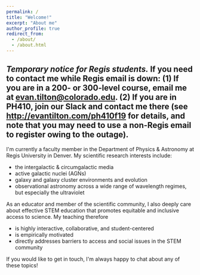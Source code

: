 ```yaml
---
permalink: /
title: "Welcome!"
excerpt: "About me"
author_profile: true
redirect_from: 
  - /about/
  - /about.html
---
```


## *Temporary notice for Regis students.* If you need to contact me while Regis email is down: (1) If you are in a 200- or 300-level course, email me at evan.tilton@colorado.edu. (2) If you are in PH410, join our Slack and contact me there (see http://evantilton.com/ph410f19 for details, and note that you may need to use a non-Regis email to register owing to the outage).

I'm currently a faculty member in the Department of Physics & Astronomy at Regis University in Denver. My scientific research interests include:
* the intergalactic & circumgalactic media
* active galactic nuclei (AGNs)
* galaxy and galaxy cluster environments and evolution
* observational astronomy across a wide range of wavelength regimes, but especially the ultraviolet

As an educator and member of the scientific community, I also deeply care about effective STEM education that promotes equitable and inclusive access to science. My teaching therefore

* is highly interactive, collaborative, and student-centered
* is empirically motivated
* directly addresses barriers to access and social issues in the STEM community

If you would like to get in touch, I'm always happy to chat about any of these topics!
